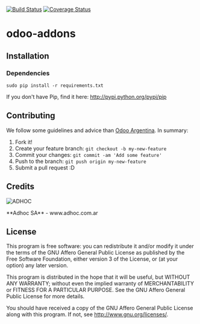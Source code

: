 [![Build Status](https://travis-ci.org/ingadhoc/odoo-addons.svg?branch=9.0)](https://travis-ci.org/ingadhoc/odoo-addons)
[![Coverage Status](https://coveralls.io/repos/ingadhoc/odoo-addons/badge.png?branch=9.0)](https://coveralls.io/r/ingadhoc/odoo-addons?branch=9.0)

# odoo-addons

## Installation

### Dependencies

    sudo pip install -r requirements.txt

If you don't have Pip, find it here: http://pypi.python.org/pypi/pip

## Contributing
We follow some guidelines and advice than [Odoo Argentina](https://github.com/ingadhoc/odoo-argentina/wiki). In summary:

1. Fork it!
2. Create your feature branch: `git checkout -b my-new-feature`
3. Commit your changes: `git commit -am 'Add some feature'`
4. Push to the branch: `git push origin my-new-feature`
5. Submit a pull request :D

## Credits
<p>
<img alt="ADHOC" src="http://fotos.subefotos.com/83fed853c1e15a8023b86b2b22d6145bo.png" />
</p>
**Adhoc SA** - www.adhoc.com.ar

## License

This program is free software: you can redistribute it and/or modify it under the terms of the GNU Affero General Public License as published by the Free Software Foundation, either version 3 of the License, or (at your option) any later version.

This program is distributed in the hope that it will be useful, but WITHOUT ANY WARRANTY; without even the implied warranty of MERCHANTABILITY or FITNESS FOR A PARTICULAR PURPOSE. See the GNU Affero General Public License for more details.

You should have received a copy of the GNU Affero General Public License along with this program. If not, see http://www.gnu.org/licenses/.

